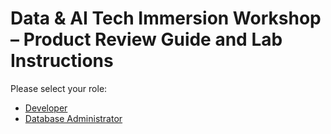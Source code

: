 # Data & AI Tech Immersion Workshop – Product Review Guide and Lab Instructions

Please select your role:

- [Developer](./developer.md)
- [Database Administrator](./dba.md)
